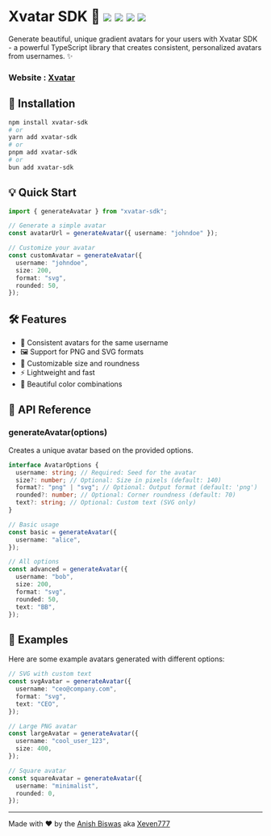 # Xvatar SDK 🎨 ![](https://xvatar.vercel.app/api/avatar/anish?size=20) ![](https://xvatar.vercel.app/api/avatar/sdk?size=20) ![](https://xvatar.vercel.app/api/avatar/xvatarsdk?size=20) ![](https://xvatar.vercel.app/api/avatar/xvatar?size=20)

Generate beautiful, unique gradient avatars for your users with Xvatar SDK - a powerful TypeScript library that creates consistent, personalized avatars from usernames. ✨

### Website : [Xvatar](https://xvatar.vercel.app)

## 🚀 Installation

```bash
npm install xvatar-sdk
# or
yarn add xvatar-sdk
# or
pnpm add xvatar-sdk
# or
bun add xvatar-sdk
```

## 💡 Quick Start

```typescript
import { generateAvatar } from "xvatar-sdk";

// Generate a simple avatar
const avatarUrl = generateAvatar({ username: "johndoe" });

// Customize your avatar
const customAvatar = generateAvatar({
  username: "johndoe",
  size: 200,
  format: "svg",
  rounded: 50,
});
```

## 🛠️ Features

- 🎯 Consistent avatars for the same username
- 🖼️ Support for PNG and SVG formats
- 📐 Customizable size and roundness
- ⚡ Lightweight and fast
- 🌈 Beautiful color combinations

## 🔧 API Reference

### generateAvatar(options)

Creates a unique avatar based on the provided options.

```typescript
interface AvatarOptions {
  username: string; // Required: Seed for the avatar
  size?: number; // Optional: Size in pixels (default: 140)
  format?: "png" | "svg"; // Optional: Output format (default: 'png')
  rounded?: number; // Optional: Corner roundness (default: 70)
  text?: string; // Optional: Custom text (SVG only)
}

// Basic usage
const basic = generateAvatar({
  username: "alice",
});

// All options
const advanced = generateAvatar({
  username: "bob",
  size: 200,
  format: "svg",
  rounded: 50,
  text: "BB",
});
```

## 🎨 Examples

Here are some example avatars generated with different options:

```typescript
// SVG with custom text
const svgAvatar = generateAvatar({
  username: "ceo@company.com",
  format: "svg",
  text: "CEO",
});

// Large PNG avatar
const largeAvatar = generateAvatar({
  username: "cool_user_123",
  size: 400,
});

// Square avatar
const squareAvatar = generateAvatar({
  username: "minimalist",
  rounded: 0,
});
```

---

Made with ❤️ by the [Anish Biswas](https://anish7.me) aka [Xeven777](https://github.com/Xeven777)
